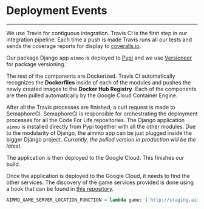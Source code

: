 # Deployment Events

---

We use Travis for contiguous integration. Travis CI is the first step in our integration pipeline. Each time a push is made Travis runs all our tests and sends the coverage reports for display to [coveralls.io](https://coveralls.io/). 

Our package Django app `aimmo` is deployed to [Pypi](https://pypi.python.org/pypi/aimmo) and we use [Versioneer](https://github.com/warner/python-versioneer) for package versioning.

The rest of the components are Dockerized. Travis CI automatically recognizes the **Dockerfiles** inside of each of the modules and pushes the newly created images to the **Docker Hub Registry**. Each of the components are then pulled automatically by the Google Cloud Container Engine. 

After all the Travis processes are finished, a curl request is made to SemaphoreCI. SemaphoreCI is responsible for orchestrating the deployment processes for all the Code For Life repositories. The Django application `aimmo` is installed directly from Pypi together with all the other modules. Due to the modularity of Django, the aimmo app can be just plugged inside the bigger Django project. _Currently, the pulled version in production will be the latest._

The application is then deployed to the Google Cloud. This finishes our build.

Once the application is deployed to the Google Cloud, it needs to find the other services. The discovery of the game services provided is done using a hook that can be found in [this repository](https://github.com/ocadotechnology/codeforlife-deploy-appengine). 

```python
AIMMO_GAME_SERVER_LOCATION_FUNCTION = lambda game: ('http://staging.aimmo.codeforlife.education', "/game/%s/socket.io" % game)
```
